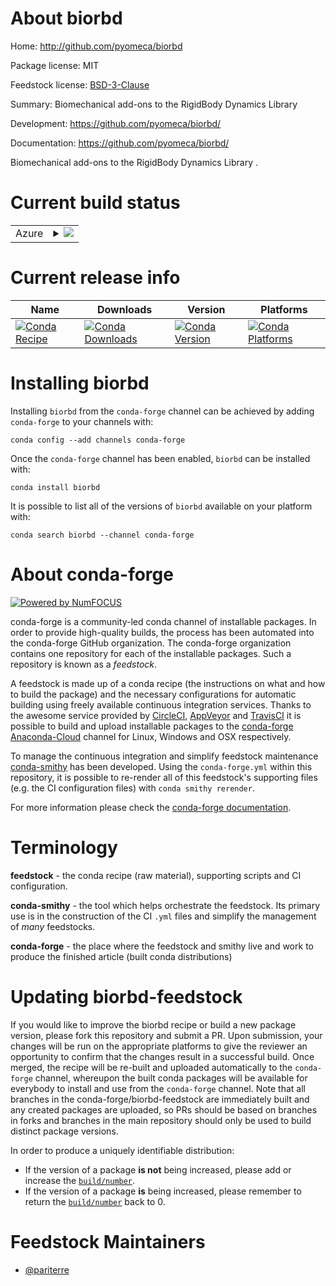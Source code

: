 About biorbd
============

Home: http://github.com/pyomeca/biorbd

Package license: MIT

Feedstock license: [BSD-3-Clause](https://github.com/conda-forge/biorbd-feedstock/blob/master/LICENSE.txt)

Summary: Biomechanical add-ons to the RigidBody Dynamics Library 

Development: https://github.com/pyomeca/biorbd/

Documentation: https://github.com/pyomeca/biorbd/

Biomechanical add-ons to the RigidBody Dynamics Library .


Current build status
====================


<table>
    
  <tr>
    <td>Azure</td>
    <td>
      <details>
        <summary>
          <a href="https://dev.azure.com/conda-forge/feedstock-builds/_build/latest?definitionId=6874&branchName=master">
            <img src="https://dev.azure.com/conda-forge/feedstock-builds/_apis/build/status/biorbd-feedstock?branchName=master">
          </a>
        </summary>
        <table>
          <thead><tr><th>Variant</th><th>Status</th></tr></thead>
          <tbody><tr>
              <td>linux_64_backendcasadibackend_name_in_buildCasadipython3.6.____cpython</td>
              <td>
                <a href="https://dev.azure.com/conda-forge/feedstock-builds/_build/latest?definitionId=6874&branchName=master">
                  <img src="https://dev.azure.com/conda-forge/feedstock-builds/_apis/build/status/biorbd-feedstock?branchName=master&jobName=linux&configuration=linux_64_backendcasadibackend_name_in_buildCasadipython3.6.____cpython" alt="variant">
                </a>
              </td>
            </tr><tr>
              <td>linux_64_backendcasadibackend_name_in_buildCasadipython3.7.____cpython</td>
              <td>
                <a href="https://dev.azure.com/conda-forge/feedstock-builds/_build/latest?definitionId=6874&branchName=master">
                  <img src="https://dev.azure.com/conda-forge/feedstock-builds/_apis/build/status/biorbd-feedstock?branchName=master&jobName=linux&configuration=linux_64_backendcasadibackend_name_in_buildCasadipython3.7.____cpython" alt="variant">
                </a>
              </td>
            </tr><tr>
              <td>linux_64_backendcasadibackend_name_in_buildCasadipython3.8.____cpython</td>
              <td>
                <a href="https://dev.azure.com/conda-forge/feedstock-builds/_build/latest?definitionId=6874&branchName=master">
                  <img src="https://dev.azure.com/conda-forge/feedstock-builds/_apis/build/status/biorbd-feedstock?branchName=master&jobName=linux&configuration=linux_64_backendcasadibackend_name_in_buildCasadipython3.8.____cpython" alt="variant">
                </a>
              </td>
            </tr><tr>
              <td>linux_64_backendcasadibackend_name_in_buildCasadipython3.9.____cpython</td>
              <td>
                <a href="https://dev.azure.com/conda-forge/feedstock-builds/_build/latest?definitionId=6874&branchName=master">
                  <img src="https://dev.azure.com/conda-forge/feedstock-builds/_apis/build/status/biorbd-feedstock?branchName=master&jobName=linux&configuration=linux_64_backendcasadibackend_name_in_buildCasadipython3.9.____cpython" alt="variant">
                </a>
              </td>
            </tr><tr>
              <td>linux_64_backendeigenbackend_name_in_buildEigen3python3.6.____cpython</td>
              <td>
                <a href="https://dev.azure.com/conda-forge/feedstock-builds/_build/latest?definitionId=6874&branchName=master">
                  <img src="https://dev.azure.com/conda-forge/feedstock-builds/_apis/build/status/biorbd-feedstock?branchName=master&jobName=linux&configuration=linux_64_backendeigenbackend_name_in_buildEigen3python3.6.____cpython" alt="variant">
                </a>
              </td>
            </tr><tr>
              <td>linux_64_backendeigenbackend_name_in_buildEigen3python3.7.____cpython</td>
              <td>
                <a href="https://dev.azure.com/conda-forge/feedstock-builds/_build/latest?definitionId=6874&branchName=master">
                  <img src="https://dev.azure.com/conda-forge/feedstock-builds/_apis/build/status/biorbd-feedstock?branchName=master&jobName=linux&configuration=linux_64_backendeigenbackend_name_in_buildEigen3python3.7.____cpython" alt="variant">
                </a>
              </td>
            </tr><tr>
              <td>linux_64_backendeigenbackend_name_in_buildEigen3python3.8.____cpython</td>
              <td>
                <a href="https://dev.azure.com/conda-forge/feedstock-builds/_build/latest?definitionId=6874&branchName=master">
                  <img src="https://dev.azure.com/conda-forge/feedstock-builds/_apis/build/status/biorbd-feedstock?branchName=master&jobName=linux&configuration=linux_64_backendeigenbackend_name_in_buildEigen3python3.8.____cpython" alt="variant">
                </a>
              </td>
            </tr><tr>
              <td>linux_64_backendeigenbackend_name_in_buildEigen3python3.9.____cpython</td>
              <td>
                <a href="https://dev.azure.com/conda-forge/feedstock-builds/_build/latest?definitionId=6874&branchName=master">
                  <img src="https://dev.azure.com/conda-forge/feedstock-builds/_apis/build/status/biorbd-feedstock?branchName=master&jobName=linux&configuration=linux_64_backendeigenbackend_name_in_buildEigen3python3.9.____cpython" alt="variant">
                </a>
              </td>
            </tr><tr>
              <td>osx_64_backendcasadibackend_name_in_buildCasadipython3.6.____cpython</td>
              <td>
                <a href="https://dev.azure.com/conda-forge/feedstock-builds/_build/latest?definitionId=6874&branchName=master">
                  <img src="https://dev.azure.com/conda-forge/feedstock-builds/_apis/build/status/biorbd-feedstock?branchName=master&jobName=osx&configuration=osx_64_backendcasadibackend_name_in_buildCasadipython3.6.____cpython" alt="variant">
                </a>
              </td>
            </tr><tr>
              <td>osx_64_backendcasadibackend_name_in_buildCasadipython3.7.____cpython</td>
              <td>
                <a href="https://dev.azure.com/conda-forge/feedstock-builds/_build/latest?definitionId=6874&branchName=master">
                  <img src="https://dev.azure.com/conda-forge/feedstock-builds/_apis/build/status/biorbd-feedstock?branchName=master&jobName=osx&configuration=osx_64_backendcasadibackend_name_in_buildCasadipython3.7.____cpython" alt="variant">
                </a>
              </td>
            </tr><tr>
              <td>osx_64_backendcasadibackend_name_in_buildCasadipython3.8.____cpython</td>
              <td>
                <a href="https://dev.azure.com/conda-forge/feedstock-builds/_build/latest?definitionId=6874&branchName=master">
                  <img src="https://dev.azure.com/conda-forge/feedstock-builds/_apis/build/status/biorbd-feedstock?branchName=master&jobName=osx&configuration=osx_64_backendcasadibackend_name_in_buildCasadipython3.8.____cpython" alt="variant">
                </a>
              </td>
            </tr><tr>
              <td>osx_64_backendcasadibackend_name_in_buildCasadipython3.9.____cpython</td>
              <td>
                <a href="https://dev.azure.com/conda-forge/feedstock-builds/_build/latest?definitionId=6874&branchName=master">
                  <img src="https://dev.azure.com/conda-forge/feedstock-builds/_apis/build/status/biorbd-feedstock?branchName=master&jobName=osx&configuration=osx_64_backendcasadibackend_name_in_buildCasadipython3.9.____cpython" alt="variant">
                </a>
              </td>
            </tr><tr>
              <td>osx_64_backendeigenbackend_name_in_buildEigen3python3.6.____cpython</td>
              <td>
                <a href="https://dev.azure.com/conda-forge/feedstock-builds/_build/latest?definitionId=6874&branchName=master">
                  <img src="https://dev.azure.com/conda-forge/feedstock-builds/_apis/build/status/biorbd-feedstock?branchName=master&jobName=osx&configuration=osx_64_backendeigenbackend_name_in_buildEigen3python3.6.____cpython" alt="variant">
                </a>
              </td>
            </tr><tr>
              <td>osx_64_backendeigenbackend_name_in_buildEigen3python3.7.____cpython</td>
              <td>
                <a href="https://dev.azure.com/conda-forge/feedstock-builds/_build/latest?definitionId=6874&branchName=master">
                  <img src="https://dev.azure.com/conda-forge/feedstock-builds/_apis/build/status/biorbd-feedstock?branchName=master&jobName=osx&configuration=osx_64_backendeigenbackend_name_in_buildEigen3python3.7.____cpython" alt="variant">
                </a>
              </td>
            </tr><tr>
              <td>osx_64_backendeigenbackend_name_in_buildEigen3python3.8.____cpython</td>
              <td>
                <a href="https://dev.azure.com/conda-forge/feedstock-builds/_build/latest?definitionId=6874&branchName=master">
                  <img src="https://dev.azure.com/conda-forge/feedstock-builds/_apis/build/status/biorbd-feedstock?branchName=master&jobName=osx&configuration=osx_64_backendeigenbackend_name_in_buildEigen3python3.8.____cpython" alt="variant">
                </a>
              </td>
            </tr><tr>
              <td>osx_64_backendeigenbackend_name_in_buildEigen3python3.9.____cpython</td>
              <td>
                <a href="https://dev.azure.com/conda-forge/feedstock-builds/_build/latest?definitionId=6874&branchName=master">
                  <img src="https://dev.azure.com/conda-forge/feedstock-builds/_apis/build/status/biorbd-feedstock?branchName=master&jobName=osx&configuration=osx_64_backendeigenbackend_name_in_buildEigen3python3.9.____cpython" alt="variant">
                </a>
              </td>
            </tr><tr>
              <td>win_64_backendcasadibackend_name_in_buildCasadipython3.6.____cpython</td>
              <td>
                <a href="https://dev.azure.com/conda-forge/feedstock-builds/_build/latest?definitionId=6874&branchName=master">
                  <img src="https://dev.azure.com/conda-forge/feedstock-builds/_apis/build/status/biorbd-feedstock?branchName=master&jobName=win&configuration=win_64_backendcasadibackend_name_in_buildCasadipython3.6.____cpython" alt="variant">
                </a>
              </td>
            </tr><tr>
              <td>win_64_backendcasadibackend_name_in_buildCasadipython3.7.____cpython</td>
              <td>
                <a href="https://dev.azure.com/conda-forge/feedstock-builds/_build/latest?definitionId=6874&branchName=master">
                  <img src="https://dev.azure.com/conda-forge/feedstock-builds/_apis/build/status/biorbd-feedstock?branchName=master&jobName=win&configuration=win_64_backendcasadibackend_name_in_buildCasadipython3.7.____cpython" alt="variant">
                </a>
              </td>
            </tr><tr>
              <td>win_64_backendcasadibackend_name_in_buildCasadipython3.8.____cpython</td>
              <td>
                <a href="https://dev.azure.com/conda-forge/feedstock-builds/_build/latest?definitionId=6874&branchName=master">
                  <img src="https://dev.azure.com/conda-forge/feedstock-builds/_apis/build/status/biorbd-feedstock?branchName=master&jobName=win&configuration=win_64_backendcasadibackend_name_in_buildCasadipython3.8.____cpython" alt="variant">
                </a>
              </td>
            </tr><tr>
              <td>win_64_backendcasadibackend_name_in_buildCasadipython3.9.____cpython</td>
              <td>
                <a href="https://dev.azure.com/conda-forge/feedstock-builds/_build/latest?definitionId=6874&branchName=master">
                  <img src="https://dev.azure.com/conda-forge/feedstock-builds/_apis/build/status/biorbd-feedstock?branchName=master&jobName=win&configuration=win_64_backendcasadibackend_name_in_buildCasadipython3.9.____cpython" alt="variant">
                </a>
              </td>
            </tr><tr>
              <td>win_64_backendeigenbackend_name_in_buildEigen3python3.6.____cpython</td>
              <td>
                <a href="https://dev.azure.com/conda-forge/feedstock-builds/_build/latest?definitionId=6874&branchName=master">
                  <img src="https://dev.azure.com/conda-forge/feedstock-builds/_apis/build/status/biorbd-feedstock?branchName=master&jobName=win&configuration=win_64_backendeigenbackend_name_in_buildEigen3python3.6.____cpython" alt="variant">
                </a>
              </td>
            </tr><tr>
              <td>win_64_backendeigenbackend_name_in_buildEigen3python3.7.____cpython</td>
              <td>
                <a href="https://dev.azure.com/conda-forge/feedstock-builds/_build/latest?definitionId=6874&branchName=master">
                  <img src="https://dev.azure.com/conda-forge/feedstock-builds/_apis/build/status/biorbd-feedstock?branchName=master&jobName=win&configuration=win_64_backendeigenbackend_name_in_buildEigen3python3.7.____cpython" alt="variant">
                </a>
              </td>
            </tr><tr>
              <td>win_64_backendeigenbackend_name_in_buildEigen3python3.8.____cpython</td>
              <td>
                <a href="https://dev.azure.com/conda-forge/feedstock-builds/_build/latest?definitionId=6874&branchName=master">
                  <img src="https://dev.azure.com/conda-forge/feedstock-builds/_apis/build/status/biorbd-feedstock?branchName=master&jobName=win&configuration=win_64_backendeigenbackend_name_in_buildEigen3python3.8.____cpython" alt="variant">
                </a>
              </td>
            </tr><tr>
              <td>win_64_backendeigenbackend_name_in_buildEigen3python3.9.____cpython</td>
              <td>
                <a href="https://dev.azure.com/conda-forge/feedstock-builds/_build/latest?definitionId=6874&branchName=master">
                  <img src="https://dev.azure.com/conda-forge/feedstock-builds/_apis/build/status/biorbd-feedstock?branchName=master&jobName=win&configuration=win_64_backendeigenbackend_name_in_buildEigen3python3.9.____cpython" alt="variant">
                </a>
              </td>
            </tr>
          </tbody>
        </table>
      </details>
    </td>
  </tr>
</table>

Current release info
====================

| Name | Downloads | Version | Platforms |
| --- | --- | --- | --- |
| [![Conda Recipe](https://img.shields.io/badge/recipe-biorbd-green.svg)](https://anaconda.org/conda-forge/biorbd) | [![Conda Downloads](https://img.shields.io/conda/dn/conda-forge/biorbd.svg)](https://anaconda.org/conda-forge/biorbd) | [![Conda Version](https://img.shields.io/conda/vn/conda-forge/biorbd.svg)](https://anaconda.org/conda-forge/biorbd) | [![Conda Platforms](https://img.shields.io/conda/pn/conda-forge/biorbd.svg)](https://anaconda.org/conda-forge/biorbd) |

Installing biorbd
=================

Installing `biorbd` from the `conda-forge` channel can be achieved by adding `conda-forge` to your channels with:

```
conda config --add channels conda-forge
```

Once the `conda-forge` channel has been enabled, `biorbd` can be installed with:

```
conda install biorbd
```

It is possible to list all of the versions of `biorbd` available on your platform with:

```
conda search biorbd --channel conda-forge
```


About conda-forge
=================

[![Powered by NumFOCUS](https://img.shields.io/badge/powered%20by-NumFOCUS-orange.svg?style=flat&colorA=E1523D&colorB=007D8A)](http://numfocus.org)

conda-forge is a community-led conda channel of installable packages.
In order to provide high-quality builds, the process has been automated into the
conda-forge GitHub organization. The conda-forge organization contains one repository
for each of the installable packages. Such a repository is known as a *feedstock*.

A feedstock is made up of a conda recipe (the instructions on what and how to build
the package) and the necessary configurations for automatic building using freely
available continuous integration services. Thanks to the awesome service provided by
[CircleCI](https://circleci.com/), [AppVeyor](https://www.appveyor.com/)
and [TravisCI](https://travis-ci.com/) it is possible to build and upload installable
packages to the [conda-forge](https://anaconda.org/conda-forge)
[Anaconda-Cloud](https://anaconda.org/) channel for Linux, Windows and OSX respectively.

To manage the continuous integration and simplify feedstock maintenance
[conda-smithy](https://github.com/conda-forge/conda-smithy) has been developed.
Using the ``conda-forge.yml`` within this repository, it is possible to re-render all of
this feedstock's supporting files (e.g. the CI configuration files) with ``conda smithy rerender``.

For more information please check the [conda-forge documentation](https://conda-forge.org/docs/).

Terminology
===========

**feedstock** - the conda recipe (raw material), supporting scripts and CI configuration.

**conda-smithy** - the tool which helps orchestrate the feedstock.
                   Its primary use is in the construction of the CI ``.yml`` files
                   and simplify the management of *many* feedstocks.

**conda-forge** - the place where the feedstock and smithy live and work to
                  produce the finished article (built conda distributions)


Updating biorbd-feedstock
=========================

If you would like to improve the biorbd recipe or build a new
package version, please fork this repository and submit a PR. Upon submission,
your changes will be run on the appropriate platforms to give the reviewer an
opportunity to confirm that the changes result in a successful build. Once
merged, the recipe will be re-built and uploaded automatically to the
`conda-forge` channel, whereupon the built conda packages will be available for
everybody to install and use from the `conda-forge` channel.
Note that all branches in the conda-forge/biorbd-feedstock are
immediately built and any created packages are uploaded, so PRs should be based
on branches in forks and branches in the main repository should only be used to
build distinct package versions.

In order to produce a uniquely identifiable distribution:
 * If the version of a package **is not** being increased, please add or increase
   the [``build/number``](https://docs.conda.io/projects/conda-build/en/latest/resources/define-metadata.html#build-number-and-string).
 * If the version of a package **is** being increased, please remember to return
   the [``build/number``](https://docs.conda.io/projects/conda-build/en/latest/resources/define-metadata.html#build-number-and-string)
   back to 0.

Feedstock Maintainers
=====================

* [@pariterre](https://github.com/pariterre/)

